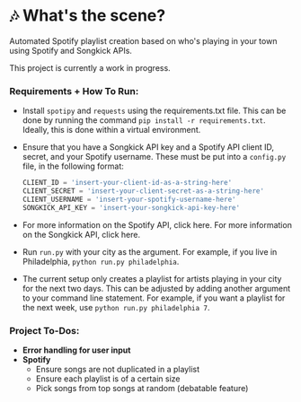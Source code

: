 # 🎶 What's the scene?

Automated Spotify playlist creation based on who's playing in your town using 
Spotify and Songkick APIs.

This project is currently a work in progress.

### Requirements + How To Run:
- Install `spotipy` and `requests` using the requirements.txt file. This 
  can be done by running the command `pip install -r requirements.txt`. 
  Ideally, this is done within a virtual environment.
- Ensure that you have a Songkick API key and a Spotify API client ID, 
  secret, and your Spotify username. These must be put into a `config.py` file, 
  in the following format:

  ```python
  CLIENT_ID = 'insert-your-client-id-as-a-string-here'
  CLIENT_SECRET = 'insert-your-client-secret-as-a-string-here'
  CLIENT_USERNAME = 'insert-your-spotify-username-here'
  SONGKICK_API_KEY = 'insert-your-songkick-api-key-here'
  ```
- For more information on the Spotify API, click here. For more information 
  on the Songkick API, click here.
- Run `run.py` with your city as the argument. For example, if you live in 
  Philadelphia, `python run.py philadelphia`.
- The current setup only creates a playlist for artists playing in your 
  city for the next two days. This can be adjusted by adding another 
  argument to your command line statement. For example, if you want a 
  playlist for the next week, use `python run.py philadelphia 7`.

### Project To-Dos:
- <b>Error handling for user input</b>
- <b>Spotify</b>
  * Ensure songs are not duplicated in a playlist
  * Ensure each playlist is of a certain size
  * Pick songs from top songs at random (debatable feature)


